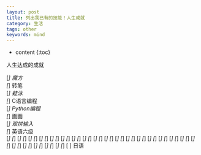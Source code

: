 ```yaml
---
layout: post
title: 列出我已有的技能！人生成就
category: 生活
tags: other
keywords: mind
---
```


* content
{:toc}

人生达成的成就

[*] 魔方  
[*] 转笔  
[*] 蛙泳  
[*] C语言编程  
[*] Python编程  
[*] 画画  
[*] 双拼输入  
[*] 英语六级  
[*] 
[*] 
[*] 
[*] 
[*] 
[*] 
[*] 
[*] 
[*] 
[*] 
[*] 
[*] 
[*] 
[*] 
[*] 
[*] 
[*] 
[*] 
[*] 
[*] 
[*] 
[*] 
[*] 
[*] 
[*] 
[*] 
[*] 
[*] 
[*] 
[*] 
[*] 
[*] 
[*] 
[*] 
[*] 
[*] 
[*] 
[*] 
[*] 
[*] 
[*] 
[*] 
[*] 
[*] 
[*] 
[*] 
[ ] 日语